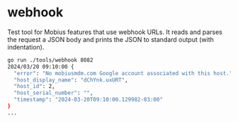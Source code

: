 # webhook

Test tool for Mobius features that use webhook URLs.
It reads and parses the request a JSON body and prints the JSON to standard output (with indentation).

```sh
go run ./tools/webhook 8082
2024/03/20 09:10:00 {
  "error": "No mobiusmdm.com Google account associated with this host.",
  "host_display_name": "dChYnk.uxURT",
  "host_id": 2,
  "host_serial_number": "",
  "timestamp": "2024-03-20T09:10:00.129982-03:00"
}
...
```
